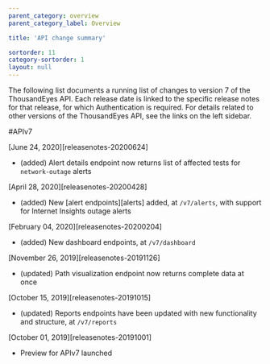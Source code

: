 ```yaml
---
parent_category: overview
parent_category_label: Overview

title: 'API change summary'

sortorder: 11
category-sortorder: 1
layout: null
---
```


The following list documents a running list of changes to version 7 of the ThousandEyes API.  Each release date is linked to the specific release notes for that release, for which Authentication is required.  For details related to other versions of the ThousandEyes API, see the links on the left sidebar.

#APIv7

[June 24, 2020][releasenotes-20200624]

* (added) Alert details endpoint now returns list of affected tests for `network-outage` alerts

[April 28, 2020][releasenotes-20200428]

* (added) New [alert endpoints][alerts] added, at `/v7/alerts`, with support for Internet Insights outage alerts 

[February 04, 2020][releasenotes-20200204]

* (added) New dashboard endpoints, at `/v7/dashboard`

[November 26, 2019][releasenotes-20191126]

* (updated) Path visualization endpoint now returns complete data at once

[October 15, 2019][releasenotes-20191015]

* (updated) Reports endpoints have been updated with new functionality and structure, at `/v7/reports`

[October 01, 2019][releasenotes-20191001]

* Preview for APIv7 launched
